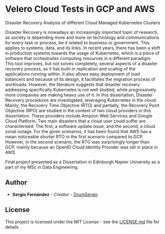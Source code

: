 # Velero Cloud Tests in GCP and AWS

Disaster Recovery Analysis of different Cloud Managed Kubernetes Clusters

Disaster Recovery is nowadays an increasingly important topic of research, as society is depending more and more on technology and communications for every task or process, be it related to business or government. This applies to systems, data, and its links. In recent years, there has been a shift in production systems towards the usage of Kubernetes, which is a piece of software that orchestrates computing resources in a different paradigm. This tool improves, but not solves completely, several aspects of a disaster recovery process, as it has built-in replication and scaling of the applications running within. It also allows easy deployment of load balancers and because of its design, it facilitates the migration process of workloads. However, the literature suggests that disaster recovery addressing specifically Kubernetes is not well studied, while progressively more companies are making heavy use of it. In this dissertation, Disaster Recovery procedures are investigated, leveraging Kubernetes in the cloud. Mainly, the Recovery Time Objective (RTO) and partially, the Recovery Point Objective (RPO) are studied in the context of two cloud providers in this dissertation. These providers include Amazon Web Services and Google Cloud Platform. Two main disasters that a cloud user could suffer are characterised: The first, a software update issue; and the second, a cloud zonal outage. For the given scenarios, it has been found that AWS has a mean noticeable shorter RTO in the first scenario compared to GCP. However, in the second scenario, the RTO was surprisingly longer than GCP, mainly because an OpenID Cloud Identity Provider was set in place in AWS. 

Final project presented as a Dissertation in Edinburgh Napier University as a part of my MSc in Data Engineering. 

## Author

* **Sergio Fernández** - *Creator* - [DrumSergio](https://github.com/DrumSergio)

## License

This project is licensed under the MIT License - see the [LICENSE.md](LICENSE.md) file for details

